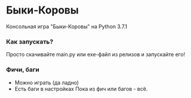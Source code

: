 # Быки-Коровы
 Консольная игра "Быки-Коровы" на Python 3.7.1
### Как запускать?
Просто скачивайте main.py или exe-файл из релизов и запускайте его!
### Фичи, баги
* Можно играть (да ладно)
* Есть баги в настройках
Пока из фич или багов - всё.
